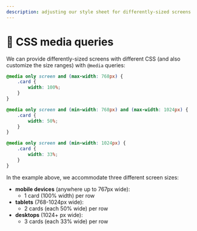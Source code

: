 ```yaml
---
description: adjusting our style sheet for differently-sized screens
---
```


# 📲 CSS media queries

We can provide differently-sized screens with different CSS (and also customize the size ranges) with `@media` queries:

```css
@media only screen and (max-width: 768px) {
    .card {
        width: 100%;
    }
}

@media only screen and (min-width: 768px) and (max-width: 1024px) {
    .card {
        width: 50%;
    }
}

@media only screen and (min-width: 1024px) {
    .card {
        width: 33%;
    }
}
```

In the example above, we accommodate three different screen sizes:

* **mobile devices** (anywhere up to 767px wide):&#x20;
  * 1 card (100% width) per row
* **tablets** (768-1024px wide):&#x20;
  * 2 cards (each 50% wide) per row
* **desktops** (1024+ px wide):&#x20;
  * 3 cards (each 33% wide) per row

